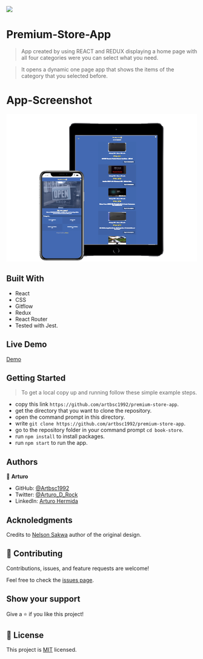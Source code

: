 ![](https://img.shields.io/badge/Microverse-blueviolet)

# Premium-Store-App

> App created by using REACT and REDUX displaying a home page with all four categories were you can select what you need.

> It opens a dynamic one page app that shows the items of the category that you selected before.

# App-Screenshot

<img src="src\assets\output-onlinepngtools.png"/>

## Built With

- React
- CSS
- Gitflow
- Redux
- React Router
- Tested with Jest.

## Live Demo 

[Demo](https://arturo-store.herokuapp.com/)

## Getting Started

> To get a local copy up and running follow these simple example steps.

- copy this link `https://github.com/artbsc1992/premium-store-app`.
- get the directory that you want to clone the repository.
- open the command prompt in this directory.
- write `git clone https://github.com/artbsc1992/premium-store-app`.
- go to the repository folder in your command prompt `cd book-store`.
- run `npm install` to install packages.
- run `npm start` to run the app.


## Authors

👤 **Arturo**

- GitHub: [@Artbsc1992](https://github.com/Artbsc1992)
- Twitter: [@Arturo_D_Rock](https://twitter.com/Arturo_D_Rock)
- LinkedIn: [Arturo Hermida](https://www.linkedin.com/in/arturo-hermida29/)

## Acknoledgments

Credits to [Nelson Sakwa](https://www.behance.net/gallery/31579789/Ballhead-App-(Free-PSDs)) author of the original design.

## 🤝 Contributing

Contributions, issues, and feature requests are welcome!

Feel free to check the [issues page](../../issues/).

## Show your support

Give a ⭐️ if you like this project!

## 📝 License

This project is [MIT](./MIT.md) licensed.
